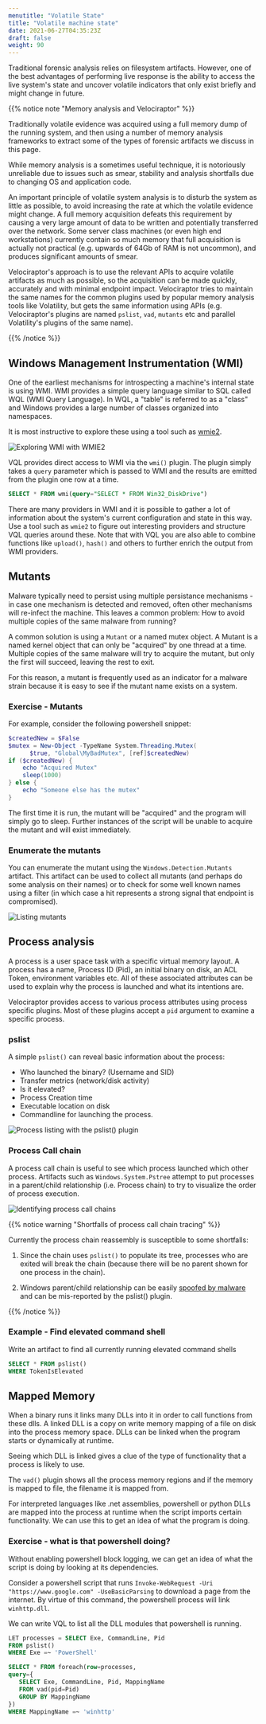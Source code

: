 ```yaml
---
menutitle: "Volatile State"
title: "Volatile machine state"
date: 2021-06-27T04:35:23Z
draft: false
weight: 90
---
```


Traditional forensic analysis relies on filesystem artifacts. However,
one of the best advantages of performing live response is the ability
to access the live system's state and uncover volatile indicators that
only exist briefly and might change in future.

{{% notice note "Memory analysis and Velociraptor" %}}

Traditionally volatile evidence was acquired using a full memory dump
of the running system, and then using a number of memory analysis
frameworks to extract some of the types of forensic artifacts we
discuss in this page.

While memory analysis is a sometimes useful technique, it is
notoriously unreliable due to issues such as smear, stability and
analysis shortfalls due to changing OS and application code.

An important principle of volatile system analysis is to disturb the
system as little as possible, to avoid increasing the rate at which
the volatile evidence might change. A full memory acquisition defeats
this requirement by causing a very large amount of data to be written
and potentially transferred over the network. Some server class
machines (or even high end workstations) currently contain so much
memory that full acquisition is actually not practical (e.g. upwards
of 64Gb of RAM is not uncommon), and produces significant amounts of
smear.

Velociraptor's approach is to use the relevant APIs to acquire
volatile artifacts as much as possible, so the acquisition can be made
quickly, accurately and with minimal endpoint impact. Velociraptor
tries to maintain the same names for the common plugins used by
popular memory analysis tools like Volatility, but gets the same
information using APIs (e.g. Velociraptor's plugins are named
`pslist`, `vad`, `mutants` etc and parallel Volatility's plugins of
the same name).

{{% /notice %}}

## Windows Management Instrumentation (WMI)

One of the earliest mechanisms for introspecting a machine's internal
state is using WMI. WMI provides a simple query language similar to
SQL called WQL (WMI Query Language). In WQL, a "table" is referred to
as a "class" and Windows provides a large number of classes organized
into namespaces.

It is most instructive to explore these using a tool such as [wmie2](https://github.com/vinaypamnani/wmie2).

![Exploring WMI with WMIE2](image39.png)

VQL provides direct access to WMI via the `wmi()` plugin. The plugin
simply takes a `query` parameter which is passed to WMI and the
results are emitted from the plugin one row at a time.

```sql
SELECT * FROM wmi(query="SELECT * FROM Win32_DiskDrive")
```

There are many providers in WMI and it is possible to gather a lot of
information about the system's current configuration and state in this
way. Use a tool such as `wmie2` to figure out interesting providers
and structure VQL queries around these. Note that with VQL you are
also able to combine functions like `upload()`, `hash()` and others to
further enrich the output from WMI providers.

## Mutants

Malware typically need to persist using multiple persistance
mechanisms - in case one mechanism is detected and removed, often
other mechanisms will re-infect the machine. This leaves a common
problem: How to avoid multiple copies of the same malware from
running?

A common solution is using a `Mutant` or a named mutex object. A
Mutant is a named kernel object that can only be "acquired" by one
thread at a time. Multiple copies of the same malware will try to
acquire the mutant, but only the first will succeed, leaving the rest
to exit.

For this reason, a mutant is frequently used as an indicator for a
malware strain because it is easy to see if the mutant name exists on
a system.

### Exercise - Mutants

For example, consider the following powershell snippet:

```powershell
$createdNew = $False
$mutex = New-Object -TypeName System.Threading.Mutex(
      $true, "Global\MyBadMutex", [ref]$createdNew)
if ($createdNew) {
    echo "Acquired Mutex"
    sleep(1000)
} else {
    echo "Someone else has the mutex"
}
```

The first time it is run, the mutant will be "acquired" and the
program will simply go to sleep. Further instances of the script will
be unable to acquire the mutant and will exist immediately.

### Enumerate the mutants

You can enumerate the mutant using the `Windows.Detection.Mutants`
artifact. This artifact can be used to collect all mutants (and
perhaps do some analysis on their names) or to check for some well
known names using a filter (in which case a hit represents a strong
signal that endpoint is compromised).

![Listing mutants](image35.png)

## Process analysis

A process is a user space task with a specific virtual memory
layout. A process has a name, Process ID (Pid), an initial binary on
disk, an ACL Token, environment variables etc. All of these associated
attributes can be used to explain why the process is launched and what
its intentions are.

Velociraptor provides access to various process attributes using
process specific plugins. Most of these plugins accept a `pid`
argument to examine a specific process.


### pslist

A simple `pslist()` can reveal basic information about the process:

* Who launched the binary? (Username and SID)
* Transfer metrics (network/disk activity)
* Is it elevated?
* Process Creation time
* Executable location on disk
* Commandline for launching the process.

![Process listing with the pslist() plugin](image38.png)

### Process Call chain

A process call chain is useful to see which process launched which
other process. Artifacts such as `Windows.System.Pstree` attempt to
put processes in a parent/child relationship (i.e. Process chain) to
try to visualize the order of process execution.

![Identifying process call chains](image40.png)


{{% notice warning "Shortfalls of process call chain tracing" %}}

Currently the process chain reassembly is susceptible to some
shortfalls:

1. Since the chain uses `pslist()` to populate its tree, processes who
   are exited will break the chain (because there will be no parent
   shown for one process in the chain).

2. Windows parent/child relationship can be easily [spoofed by
   malware](https://attack.mitre.org/techniques/T1134/004/) and can be
   mis-reported by the pslist() plugin.

{{% /notice %}}

### Example - Find elevated command shell

Write an artifact to find all currently running elevated command shells

```sql
SELECT * FROM pslist()
WHERE TokenIsElevated
```

## Mapped Memory

When a binary runs it links many DLLs into it in order to call
functions from these dlls. A linked DLL is a copy on write memory
mapping of a file on disk into the process memory space. DLLs can be
linked when the program starts or dynamically at runtime.

Seeing which DLL is linked gives a clue of the type of functionality
that a process is likely to use.

The `vad()` plugin shows all the process memory regions and if the
memory is mapped to file, the filename it is mapped from.

For interpreted languages like .net assemblies, powershell or python DLLs are mapped into the process at runtime when the script imports certain functionality. We can use this to get an idea of what the program is doing.

### Exercise - what is that powershell doing?

Without enabling powershell block logging, we can get an idea of what the script is doing by looking at its dependencies.

Consider a powershell script that runs `Invoke-WebRequest -Uri
"https://www.google.com" -UseBasicParsing` to download a page from the
internet. By virtue of this command, the powershell process will link
`winhttp.dll`.

We can write VQL to list all the DLL modules that powershell is running.

```sql
LET processes = SELECT Exe, CommandLine, Pid
FROM pslist()
WHERE Exe =~ 'PowerShell'

SELECT * FROM foreach(row=processes,
query={
   SELECT Exe, CommandLine, Pid, MappingName
   FROM vad(pid=Pid)
   GROUP BY MappingName
})
WHERE MappingName =~ 'winhttp'
```
